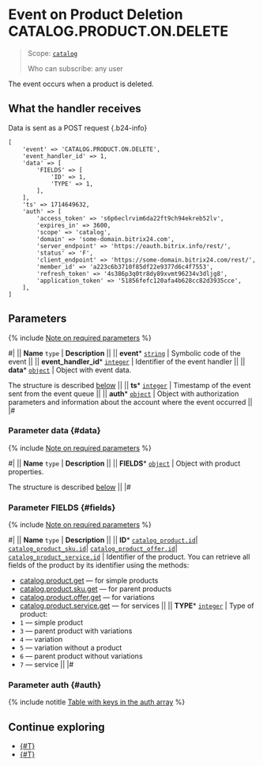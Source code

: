 # Event on Product Deletion CATALOG.PRODUCT.ON.DELETE

> Scope: [`catalog`](../../../scopes/permissions.md)
>
> Who can subscribe: any user

The event occurs when a product is deleted.

## What the handler receives

Data is sent as a POST request {.b24-info}

```
[
    'event' => 'CATALOG.PRODUCT.ON.DELETE',    
    'event_handler_id' => 1,
    'data' => [
        'FIELDS' => [
            'ID' => 1,            
            'TYPE' => 1,
        ],
    ],
    'ts' => 1714649632,
    'auth' => [
        'access_token' => 's6p6eclrvim6da22ft9ch94ekreb52lv',
        'expires_in' => 3600,
        'scope' => 'catalog',
        'domain' => 'some-domain.bitrix24.com',
        'server_endpoint' => 'https://oauth.bitrix.info/rest/',
        'status' => 'F',
        'client_endpoint' => 'https://some-domain.bitrix24.com/rest/',
        'member_id' => 'a223c6b3710f85df22e9377d6c4f7553',
        'refresh_token' => '4s386p3q0tr8dy89xvmt96234v3dljg8',
        'application_token' => '51856fefc120afa4b628cc82d3935cce',
    ],
]
```

## Parameters

{% include [Note on required parameters](../../../../_includes/required.md) %}

#|
|| **Name**
`type` | **Description** ||
|| **event***
[`string`](../../data-types.md) | Symbolic code of the event ||
|| **event_handler_id***
[`integer`](../../data-types.md) | Identifier of the event handler ||
|| **data***
[`object`](../../data-types.md) | Object with event data.

The structure is described [below](#data) ||
|| **ts***
[`integer`](../../data-types.md) | Timestamp of the event sent from the event queue ||
|| **auth***
[`object`](../../data-types.md) | Object with authorization parameters and information about the account where the event occurred ||
|#

### Parameter data {#data}

{% include [Note on required parameters](../../../../_includes/required.md) %}

#|
|| **Name**
`type` | **Description** ||
|| **FIELDS***
[`object`](../../data-types.md) | Object with product properties.

The structure is described [below](#fields) ||
|#

### Parameter FIELDS {#fields}

{% include [Note on required parameters](../../../../_includes/required.md) %}

#|
|| **Name**
`type` | **Description** ||
|| **ID***
[`catalog_product.id`](../../data-types.md#catalog_product)\|
[`catalog_product_sku.id`](../../data-types.md#catalog_product_sku)\|
[`catalog_product_offer.id`](../../data-types.md#catalog_product_offer)\|
[`catalog_product_service.id`](../../data-types.md#catalog_product_service) | Identifier of the product. You can retrieve all fields of the product by its identifier using the methods:
- [catalog.product.get](../../product/catalog-product-get.md) — for simple products
- [catalog.product.sku.get](../../product/sku/catalog-product-sku-get.md) — for parent products
- [catalog.product.offer.get](../../product/offer/catalog-product-offer-get.md) — for variations
- [catalog.product.service.get](../../product/service/catalog-product-service-get.md) — for services
||
|| **TYPE***
[`integer`](../../data-types.md) | Type of product:
- `1` — simple product
- `3` — parent product with variations
- `4` — variation
- `5` — variation without a product
- `6` — parent product without variations
- `7` — service
||
|#

### Parameter auth {#auth}

{% include notitle [Table with keys in the auth array](../../../../_includes/auth-params-in-events.md) %}

## Continue exploring

- [{#T}](./catalog-product-on-add.md)
- [{#T}](./catalog-product-on-update.md)